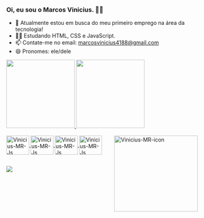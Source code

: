 ### Oi, eu sou o Marcos Vinicius. 🤙🏽

- 🔭 Atualmente estou em busca do meu primeiro emprego na área da tecnologia!
- 👨‍💻 Estudando HTML, CSS e JavaScript.
- 📫 Contate-me no email: marcosvinicius4188@gmail.com
- 😄 Pronomes: ele/dele

<div>
  <a href="https://github.com/Vinicius-MR">
  <img height="180em" src="https://github-readme-stats.vercel.app/api?username=Vinicius-MR&show_icons=true&theme=tokyonight&include_all_commits=true&count_private=true"/>
  <img height="180em" src="https://github-readme-stats.vercel.app/api/top-langs/?username=Vinicius-MR&layout=compact&langs_count=7&theme=tokyonight"/>
</div>

<div style="display: inline_block"><br>
  <img align="center" alt="Vinicius-MR-Js" height="50" width="60" src="https://cdn.jsdelivr.net/gh/devicons/devicon/icons/html5/html5-plain-wordmark.svg" />
  <img align="center" alt="Vinicius-MR-Js" height="50" width="60" src="https://cdn.jsdelivr.net/gh/devicons/devicon/icons/css3/css3-plain-wordmark.svg" />
  <img align="center" alt="Vinicius-MR-Js" height="50" width="60" src="https://cdn.jsdelivr.net/gh/devicons/devicon/icons/javascript/javascript-plain.svg" />
  <img align="center" alt="Vinicius-MR-Js" height="50" width="60" src="https://cdn.jsdelivr.net/gh/devicons/devicon/icons/csharp/csharp-plain.svg" />
  <img align="right"  alt="Vinicius-MR-icon" height="200" width="220" src="https://user-images.githubusercontent.com/87537752/133355180-07515aed-2191-4148-b852-9c779b563ebb.png">
</div>
  
  ##
 
<div>
  <a href = "https://www.linkedin.com/in/vinicius-mr/" target="_blank"><img src="https://img.shields.io/badge/-LinkedIn-%230077B5?style=for-the-badge&logo=linkedin&logoColor=white" target="_blank"></a>  

</div>
